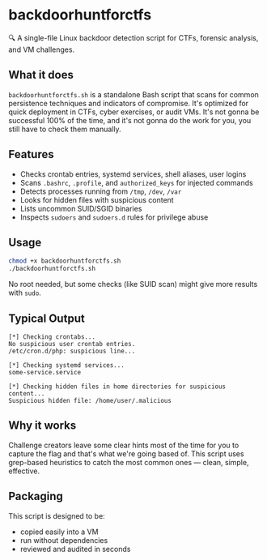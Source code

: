 # backdoorhuntforctfs

🔍 A single-file Linux backdoor detection script for CTFs, forensic analysis, and VM challenges.

## What it does

`backdoorhuntforctfs.sh` is a standalone Bash script that scans for common persistence techniques and indicators of compromise. It's optimized for quick deployment in CTFs, cyber exercises, or audit VMs. It's not gonna be successful 100% of the time, and it's not gonna do the work for you, you still have to check them manually.

## Features

- Checks crontab entries, systemd services, shell aliases, user logins
- Scans `.bashrc`, `.profile`, and `authorized_keys` for injected commands
- Detects processes running from `/tmp`, `/dev`, `/var`
- Looks for hidden files with suspicious content
- Lists uncommon SUID/SGID binaries
- Inspects `sudoers` and `sudoers.d` rules for privilege abuse


## Usage

```bash
chmod +x backdoorhuntforctfs.sh
./backdoorhuntforctfs.sh
```

No root needed, but some checks (like SUID scan) might give more results with `sudo`.

## Typical Output

```
[*] Checking crontabs...
No suspicious user crontab entries.
/etc/cron.d/php: suspicious line...

[*] Checking systemd services...
some-service.service

[*] Checking hidden files in home directories for suspicious content...
Suspicious hidden file: /home/user/.malicious
```

## Why it works

Challenge creators leave some clear hints most of the time for you to capture the flag and that's what we're going based of. This script uses grep-based heuristics to catch the most common ones — clean, simple, effective.

## Packaging

This script is designed to be:
- copied easily into a VM
- run without dependencies
- reviewed and audited in seconds
